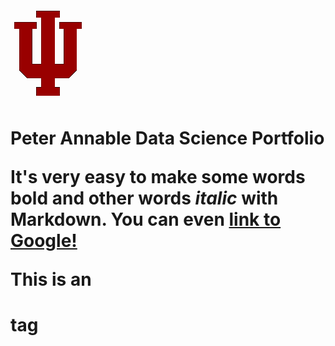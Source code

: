 ![Indiana University](iu_trident_web_crimson-small.png) <h1>Peter Annable Data Science Portfolio
 
It's very easy to make some words **bold** and other words *italic* with Markdown. You can even [link to Google!](http://google.com)

This is an <h1> tag
  
